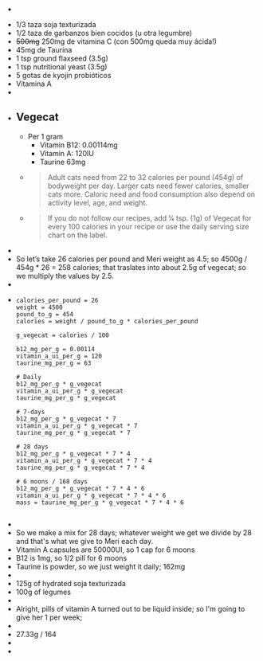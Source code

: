- ```calc
  
  ```
- 1/3 taza soja texturizada
- 1/2 taza de garbanzos bien cocidos (u otra legumbre)
- ~~500mg~~ 250mg de vitamina C (con 500mg queda muy ácida!)
- 45mg de Taurina
- 1 tsp ground flaxseed (3.5g)
- 1 tsp nutritional yeast (3.5g)
- 5 gotas de kyojin probióticos
- Vitamina A
-
- ## Vegecat
	- Per 1 gram
		- Vitamin B12: 0.00114mg
		- Vitamin A: 120IU
		- Taurine 63mg
	- > Adult cats need from 22 to 32 calories per pound (454g) of bodyweight per day. Larger cats need fewer calories, smaller cats more. Caloric need and food consumption also depend on activity level, age, and weight.
	- > If you do not follow our recipes, add 1⁄4 tsp. (1g) of Vegecat for every 100 calories in your recipe or use the daily serving size chart on the label.
-
- So let’s take 26 calories per pound and Meri weight as 4.5; so 4500g / 454g * 26 = 258 calories; that traslates into about 2.5g of vegecat; so we multiply the values by 2.5.
-
- ```calc
  calories_per_pound = 26
  weight = 4500
  pound_to_g = 454
  calories = weight / pound_to_g * calories_per_pound
  
  g_vegecat = calories / 100
  
  b12_mg_per_g = 0.00114
  vitamin_a_ui_per_g = 120
  taurine_mg_per_g = 63
  
  # Daily
  b12_mg_per_g * g_vegecat
  vitamin_a_ui_per_g * g_vegecat
  taurine_mg_per_g * g_vegecat
  
  # 7-days
  b12_mg_per_g * g_vegecat * 7
  vitamin_a_ui_per_g * g_vegecat * 7
  taurine_mg_per_g * g_vegecat * 7
  
  # 28 days
  b12_mg_per_g * g_vegecat * 7 * 4
  vitamin_a_ui_per_g * g_vegecat * 7 * 4
  taurine_mg_per_g * g_vegecat * 7 * 4
  
  # 6 moons / 168 days
  b12_mg_per_g * g_vegecat * 7 * 4 * 6
  vitamin_a_ui_per_g * g_vegecat * 7 * 4 * 6
  mass = taurine_mg_per_g * g_vegecat * 7 * 4 * 6
  
  
  ```
-
- So we make a mix for 28 days; whatever weight we get we  divide by 28 and that's what we give to Meri each day.
- Vitamin A capsules are 50000UI, so 1 cap for 6 moons
- B12 is 1mg, so 1/2 pill for 6 moons
- Taurine is powder, so we just weight it daily; 162mg
-
- 125g of hydrated soja texturizada
- 100g of legumes
-
- Alright, pills of vitamin A turned out to be liquid inside; so I'm going to give her 1 per week;
-
- 27.33g / 164
-
-